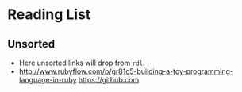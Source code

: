 # Reading List

## Unsorted

* Here unsorted links will drop from `rdl`.
* http://www.rubyflow.com/p/gr81c5-building-a-toy-programming-language-in-ruby
https://github.com
